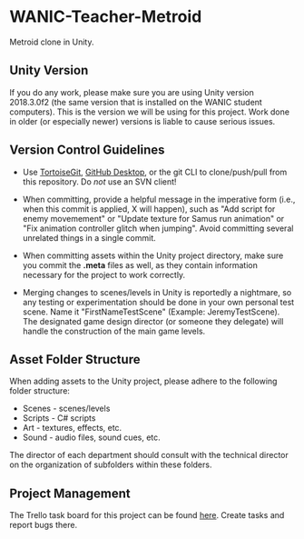 # WANIC-Teacher-Metroid
Metroid clone in Unity.

## Unity Version
If you do any work, please make sure you are using Unity version 2018.3.0f2 (the same version that is installed on the WANIC student computers). This is the version we will be using for this project. Work done in older (or especially newer) versions is liable to cause serious issues.

## Version Control Guidelines
* Use [TortoiseGit](https://tortoisegit.org/), [GitHub Desktop](https://desktop.github.com/), or the git CLI to clone/push/pull from this repository. Do *not* use an SVN client!

* When committing, provide a helpful message in the imperative form (i.e., when this commit is applied, X will happen), such as "Add script for enemy movemement" or "Update texture for Samus run animation" or "Fix animation controller glitch when jumping". Avoid committing several unrelated things in a single commit.

* When committing assets within the Unity project directory, make sure you commit the **.meta** files as well, as they contain information necessary for the project to work correctly.

* Merging changes to scenes/levels in Unity is reportedly a nightmare, so any testing or experimentation should be done in your own personal test scene. Name it "FirstNameTestScene" (Example: JeremyTestScene). The designated game design director (or someone they delegate) will handle the construction of the main game levels.

## Asset Folder Structure
When adding assets to the Unity project, please adhere to the following folder structure:
* Scenes - scenes/levels 
* Scripts - C# scripts
* Art - textures, effects, etc.
* Sound - audio files, sound cues, etc.

The director of each department should consult with the technical director on the organization of subfolders within these folders.

## Project Management
The Trello task board for this project can be found [here](https://trello.com/b/5O3iGqa9/metroid-game-tasks). Create tasks and report bugs there.
